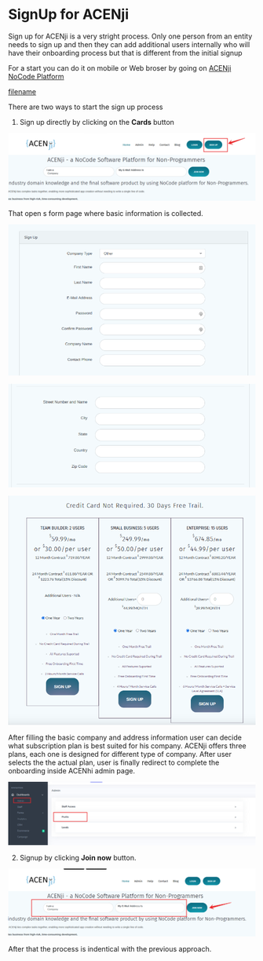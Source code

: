 # SignUp for ACENji

Sign up for ACENji is a very stright process. Only  one person from an entity needs to sign up and then they can add additional users internally who will have their onboarding process but that is different from the initial signup

For a start you can do it on mobile or Web broser by going on  <a href="https://acenji.com" target="_blank">ACENji NoCode Platform </a> 

[filename](HowToSignupWithAcenjiNoCodePlatform.mp4 ':include :type=video')

There are two ways to start the sign up process

1. Sign up directly by clicking on the **Cards** button 


![image0](../../images/signup/signup1.png)

That open s form page where basic information is collected.

![image3](../../images/signup/signup3.png)

![image4](../../images/signup/signup4.png)

![image5](../../images/signup/signup5.png)
  
After filling the basic company and address information user can decide what subscription plan is best suited for his company.
ACENji offers three plans, each one is designed for different type of company. After user selects the the actual plan, user is finally redirect to complete the onboarding inside ACENhi admin page.

![image6](../../images/signup/signup6.png)
 
2. Signup by clicking **Join now** button. 

![image2](../../images/signup/signup2.png)

After that the process is indentical with the previous approach. 
 

  

  
 

